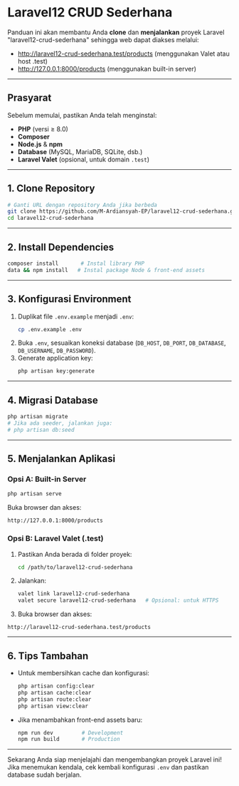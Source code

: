 # Laravel12 CRUD Sederhana

Panduan ini akan membantu Anda **clone** dan **menjalankan** proyek Laravel "laravel12-crud-sederhana" sehingga web dapat diakses melalui:

- http://laravel12-crud-sederhana.test/products  (menggunakan Valet atau host .test)
- http://127.0.0.1:8000/products           (menggunakan built-in server)

---

## Prasyarat

Sebelum memulai, pastikan Anda telah menginstal:

- **PHP** (versi ≥ 8.0)
- **Composer**
- **Node.js** & **npm**
- **Database** (MySQL, MariaDB, SQLite, dsb.)
- **Laravel Valet** (opsional, untuk domain `.test`)

---

## 1. Clone Repository

```bash
# Ganti URL dengan repository Anda jika berbeda
git clone https://github.com/M-Ardiansyah-EP/laravel12-crud-sederhana.git
cd laravel12-crud-sederhana
```

---

## 2. Install Dependencies

```bash
composer install       # Instal library PHP
data && npm install   # Instal package Node & front-end assets
```

---

## 3. Konfigurasi Environment

1. Duplikat file `.env.example` menjadi `.env`:
   ```bash
   cp .env.example .env
   ```
2. Buka `.env`, sesuaikan koneksi database (`DB_HOST`, `DB_PORT`, `DB_DATABASE`, `DB_USERNAME`, `DB_PASSWORD`).
3. Generate application key:
   ```bash
   php artisan key:generate
   ```

---

## 4. Migrasi Database

```bash
php artisan migrate
# Jika ada seeder, jalankan juga:
# php artisan db:seed
```

---

## 5. Menjalankan Aplikasi

### Opsi A: Built-in Server

```bash
php artisan serve
```
Buka browser dan akses:

```
http://127.0.0.1:8000/products
```

### Opsi B: Laravel Valet (.test)

1. Pastikan Anda berada di folder proyek:
   ```bash
   cd /path/to/laravel12-crud-sederhana
   ```
2. Jalankan:
   ```bash
   valet link laravel12-crud-sederhana
   valet secure laravel12-crud-sederhana   # Opsional: untuk HTTPS
   ```
3. Buka browser dan akses:

```
http://laravel12-crud-sederhana.test/products
```

---

## 6. Tips Tambahan

- Untuk membersihkan cache dan konfigurasi:
  ```bash
  php artisan config:clear
  php artisan cache:clear
  php artisan route:clear
  php artisan view:clear
  ```
- Jika menambahkan front-end assets baru:
  ```bash
  npm run dev         # Development
  npm run build       # Production
  ```

---

Sekarang Anda siap menjelajahi dan mengembangkan proyek Laravel ini! Jika menemukan kendala, cek kembali konfigurasi `.env` dan pastikan database sudah berjalan.

